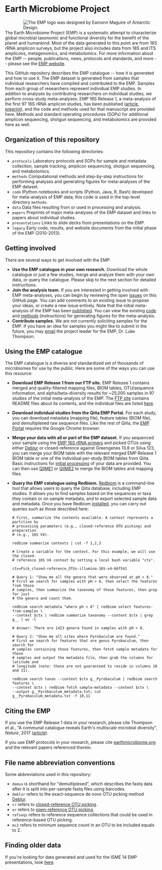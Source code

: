 # Earth Microbiome Project

<div style="float: right; margin-left: 30px;"><img title="The EMP logo was designed by Eamonn Maguire of Antarctic Design." style="float: right;margin-left: 30px;" src="http://www.earthmicrobiome.org/files/2011/01/EMP-green-small.png" align=right /></div>

The Earth Microbiome Project (EMP) is a systematic attempt to characterize global microbial taxonomic and functional diversity for the benefit of the planet and humankind. Most of the data generated to this point are from 16S rRNA amplicon surveys, but the project also includes data from 18S and ITS amplicons, metagenomics, and metabolomics. For more information about the EMP -- people, publications, news, protocols and standards, and more -- please see the [EMP website](http://www.earthmicrobiome.org/).

This GitHub repository describes the EMP catalogue -- how it is generated and how to use it. The EMP dataset is generated from samples that individual researchers have compiled and contributed to the EMP. Samples from each group of researchers represent individual EMP studies. In addition to analyses by contributing researchers on individual studies, we perform cross-study meta-analyses. EMP 16S Release 1, a meta-analysis of the first 97 16S rRNA amplicon studies, has been published ([article](http://doi.org/10.1038/nature24621), [preprint](https://github.com/biocore/emp/tree/master/papers)), and the code and methods used for that manuscript are provided here. Methods and standard operating procedures (SOPs) for additional amplicon sequencing, shotgun sequencing, and metabolomics are provided here as well.

## Organization of this repository

This repository contains the following directories:

* `protocols` Laboratory protocols and SOPs for sample and metadata collection, sample tracking, amplicon sequencing, shotgun sequencing, and metabolomics.
* `methods` Computational methods and step-by-step instructions for performing analyses and generating figures for meta-analyses of the EMP dataset.
* `code` IPython notebooks and scripts (Python, Java, R, Bash) developed for meta-analysis of EMP data; this code is used in the top-level directory `methods`.
* `data` Data files resulting from or used in processing and analysis.
* `papers` Preprints of major meta-analyses of the EMP dataset and links to papers about individual studies.
* `presentations` Links to slide decks from presentations on the EMP.
* `legacy` Early code, results, and website documents from the initial phase of the EMP (2010-2013).

## Getting involved

There are several ways to get involved with the EMP:

* **Use the EMP catalogue in your own research.** Download the whole catalogue or just a few studies, merge and analyze them with your own data, or query the catalogue. Please skip to the next section for detailed instructions.
* **Join the analysis team.** If you are interested in getting involved with EMP meta-analyses, you can begin by reviewing the open [issues](https://github.com/biocore/emp/issues) on this GitHub page. You can add comments to an existing issue to propose your ideas, or create a new issue entirely. Note that the initial meta-analysis of the EMP has been [published](http://doi.org/10.1038/nature24621). You can view the existing [code](https://github.com/biocore/emp/tree/master/code) and [methods](https://github.com/biocore/emp/tree/master/methods) (instructions) for generating figures for the meta-analysis.
* **Contribute samples.** We are not currently soliciting samples for the EMP. If you have an idea for samples you might like to submit in the future, you may [email](mailto:lukethompson@gmail.com) the project leader for the EMP, Dr. Luke Thompson.

## Using the EMP catalogue

The EMP catalogue is a diverse and standardized set of thousands of microbiomes for use by the public. Here are some of the ways you can use this resource:

* **Download EMP Release 1 from our FTP site.** EMP Release 1 contains merged and quality-filtered mapping files, BIOM tables, OTU/sequence information, and alpha/beta-diversity results for ~25,000 samples in 97 studies of the initial meta-analysis of the EMP. The [FTP site](ftp://ftp.microbio.me/emp/release1) contains README files about its contents, and the individual files are listed [here](https://github.com/biocore/emp/blob/master/data/ftp_contents.txt).
* **Download individual studies from the Qiita EMP Portal.** For each study, you can download metadata (mapping file), feature tables (BIOM file), and demultiplexed raw sequence files. Like the rest of Qiita, the [EMP Portal](https://qiita.ucsd.edu/emp/) requires the Google Chrome browser.
* **Merge your data with all or part of the EMP dataset.** If you sequenced your sample using the [EMP 16S rRNA primers](http://www.earthmicrobiome.org/protocols-and-standards/16s/) and picked OTUs using either [Deblur](http://msystems.asm.org/content/2/2/e00191-16) or closed-reference against Greengenes 13.8 or Silva 123, you can merge your BIOM table with the relevant merged EMP Release 1 BIOM table or one of the individual per-study BIOM tables from Qiita. Basic instructions for [initial processing](http://www.earthmicrobiome.org/protocols-and-standards/initial-qiime-processing/) of your data are provided. You can then use [QIIME1](http://qiime.org/) or [QIIME2](https://qiime2.org/) to merge the BIOM tables and mapping files.
* **Query the EMP catalogue using Redbiom.** [Redbiom](https://github.com/biocore/redbiom) is a command-line tool that allows users to query the Qiita database, including EMP studies. It allows you to find samples based on the sequences or taxa they contain or on sample metadata, and to export selected sample data and metadata. Once you have Redbiom [installed](https://github.com/biocore/redbiom#installation), you can carry out queries such as those described here:

    ```
    # First, summarize the contexts available. A context represents a partition by 
    # processing parameters (e.g., closed-reference OTU picking) and preparation 
    # (e.g., 16S V4).
    
    redbiom summarize contexts | cut -f 1,2,3
    
    # Create a variable for the context. For this example, we will use the closed-
    # reference 16S V4 context by setting a local bash variable "ctx". 
    
    ctx=Pick_closed-reference_OTUs-illumina-16S-v4-66f541
    
    # Query 1: "Show me all the genera that were observed at pH > 8."
    # First we search for samples with pH > 8, then select the features from those 
    # samples, then summarize the taxonomy of those features, then grep for just 
    # the genera and count them.
    
    redbiom search metadata "where ph > 8" | redbiom select features-from-samples \
    --context $ctx | redbiom summarize taxonomy --context $ctx | grep g__ | wc -l
    
    # Answer: There are 1423 genera found in samples with pH > 8.
    
    # Query 2: "Show me all sites where Pyrobaculum are found." 
    # First we search for features that are genus Pyrobaculum, then search for 
    # samples containing those features, then fetch sample metadata for those 
    # samples and output the metadata file, then grab the columns for latitude and 
    # longitude (note: these are not guaranteed to reside in columns 10 and 11).
    
    redbiom search taxon --context $ctx g__Pyrobaculum | redbiom search features \
    --context $ctx | redbiom fetch sample-metadata --context $ctx \
    --output g__Pyrobaculum_metadata.txt; cut g__Pyrobaculum_metadata.txt -f 10,11
    ```

## Citing the EMP

If you use the EMP Release 1 data in your research, please cite Thompson et al., "A communal catalogue reveals Earth's multiscale microbial diversity", *Nature*, 2017 ([article](http://doi.org/10.1038/nature24621)).

If you use EMP protocols in your research, please cite [earthmicrobiome.org](earthmicrobiome.org) and the relevant papers referenced therein.

## File name abbreviation conventions

Some abbreviations used in this repository:

* `demux` is shorthand for "demultiplexed", which describes the fastq data after it is split into per-sample fastq files using barcodes.
* `deblur` refers to the exact-sequence de novo OTU picking method [Deblur](https://github.com/cuttlefishh/deblur).
* `cr` refers to [closed-reference OTU picking](http://qiime.org/tutorials/otu_picking.html#closed-reference-otu-picking).
* `or` refers to [open-reference OTU picking](http://qiime.org/tutorials/otu_picking.html#open-reference-otu-picking).
* `refseqs` refers to reference sequence collections that could be used in reference-based OTU picking.
* `mc2` refers to minimum sequence count in an OTU to be included equals to 2.

## Finding older data

If you're looking for data generated and used for the ISME 14 EMP presentations, look [here](https://github.com/EarthMicrobiomeProject/emp/tree/isme14).
